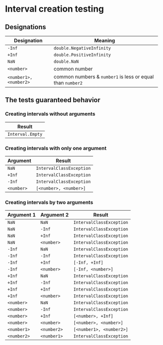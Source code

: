 # Interval creation testing

## Designations

|Designation|Meaning|
|-|-|
|`-Inf`|`double.NegativeInfinity`|
|`+Inf`|`double.PositiveInfinity`|
|`NaN`|`double.NaN`|
|`<number>`|common number|
|`<number1>, <number2>`|common numbers & `number1` is less or equal than `number2`|

## The tests guaranteed behavior

### Creating intervals without arguments 
|Result|
|-|
|`Interval.Empty`|

### Creating intervals with only one argument
|Argument|Result|
|-|-|
|`NaN`|`IntervalClassException`|
|`+Inf`|`IntervalClassException`|
|`-Inf`|`IntervalClassException`|
|`<number>`|`[<number>, <number>]`|

### Creating intervals by two arguments
|Argument 1|Argument 2|Result|
|-|-|-|
|`NaN`|`NaN`|`IntervalClassException`|
|`NaN`|`-Inf`|`IntervalClassException`|
|`NaN`|`+Inf`|`IntervalClassException`|
|`NaN`|`<number>`|`IntervalClassException`|
|`-Inf`|`NaN`|`IntervalClassException`|
|`-Inf`|`-Inf`|`IntervalClassException`|
|`-Inf`|`+Inf`|`[-Inf, +Inf]`|
|`-Inf`|`<number>`|`[-Inf, <number>]`|
|`+Inf`|`NaN`|`IntervalClassException`|
|`+Inf`|`-Inf`|`IntervalClassException`|
|`+Inf`|`+Inf`|`IntervalClassException`|
|`+Inf`|`<number>`|`IntervalClassException`|
|`<number>`|`NaN`|`IntervalClassException`|
|`<number>`|`-Inf`|`IntervalClassException`|
|`<number>`|`+Inf`|`[<number>, +Inf]`|
|`<number>`|`<number>`|`[<number>, <number>]`|
|`<number1>`|`<number2>`|`[<number1>, <number2>]`|
|`<number2>`|`<number1>`|`IntervalClassException`|
